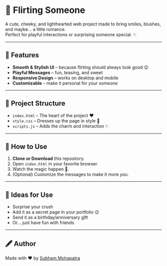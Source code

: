 # 💖 Flirting Someone

A cute, cheeky, and lighthearted web project made to bring smiles, blushes, and maybe… a little romance.  
Perfect for playful interactions or surprising someone special. ✨

---

## 🌟 Features
- **Smooth & Stylish UI** – because flirting should always look good 😉
- **Playful Messages** – fun, teasing, and sweet
- **Responsive Design** – works on desktop and mobile
- **Customizable** – make it personal for *your someone*

---

## 📂 Project Structure
- `index.html` – The heart of the project ❤️  
- `style.css` – Dresses up the page in style 💅  
- `scripts.js` – Adds the charm and interaction ✨  

---

## 🚀 How to Use
1. **Clone or Download** this repository.  
2. Open `index.html` in your favorite browser.  
3. Watch the magic happen 💌.  
4. (Optional) Customize the messages to make it more *you*.  

---

## 💌 Ideas for Use
- Surprise your crush  
- Add it as a secret page in your portfolio 😉  
- Send it as a birthday/anniversary gift  
- Or… just have fun with friends  

---

## 🖋 Author
Made with ❤️ by [Subham Mohapatra](https://github.com/SubhamMohapatra1509)  
